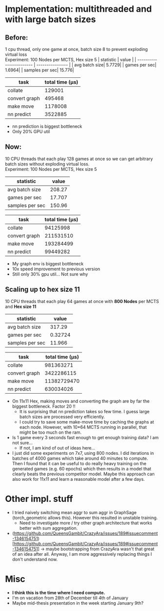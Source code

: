 # Implementation: multithreaded and with large batch sizes
## Before:
1 cpu thread, only one game at once, batch size 8 to prevent exploding virtual loss  
Experiment: 100 Nodes per MCTS, Hex size 5
|        statistic         |       value      |
| ------------------------ | ---------------- |
|            avg batch size|            5.7729|
|             games per sec|            1.6964|
|           samples per sec|            15.776|


|      task      |  total time (μs) |
| -------------- | ---------------- |
|         collate|            129001|
|   convert graph|            495468|
|       make move|           1178008|
|      nn predict|           3522885|

+ nn prediction is biggest bottleneck
+ Only 20% GPU util

## Now:
10 CPU threads that each play 128 games at once so we can get arbitrary batch sizes without exploding virtual loss.  
Experiment: 100 Nodes per MCTS, Hex size 5

|        statistic         |       value      |
| ------------------------ | ---------------- |
|            avg batch size|            208.27|
|             games per sec|            17.707|
|           samples per sec|            150.96|

|      task      |  total time (μs) |
| -------------- | ---------------- |
|         collate|          94125998|
|   convert graph|         211531510|
|       make move|         193284499|
|      nn predict|          99449282|

+ My graph env is biggest bottleneck
+ 10x speed improvement to previous version
+ Still only 30% gpu util... Not sure why

## Scaling up to hex size 11
10 CPU threads that each play 64 games at once with **800 Nodes** per MCTS and **Hex size 11**

|        statistic         |       value      |
| ------------------------ | ---------------- |
|            avg batch size|            317.29|
|             games per sec|           0.32724|
|           samples per sec|            11.966|

|      task      |  total time (μs) |
| -------------- | ---------------- |
|         collate|         981363271|
|   convert graph|        3422286115|
|       make move|       11382729470|
|      nn predict|         630034026|

+ On 11x11 Hex, making moves and converting the graph are by far the biggest bottleneck. Factor 20 !!
	- It is surprising that nn prediction takes so few time. I guess large batch sizes are processed very efficiently.
	- I could try to save some make-move time by caching the graphs at each node. However, with 10\*64 MCTS running in parallel, that might be too much on the ram.
+ Is 1 game every 3 seconds fast enough to get enough training data? I am not sure...
	- If not, I am kind of out of ideas here...
+ I just did some experiments on 7x7, using 800 nodes. I did iterations in batches of 4000 games which take around 40 minutes to compute. Then I found that it can be useful to do really heavy training on the generated games (e.g. 60 epochs) which then results in a model that clearly beats the previous competitor model. Maybe this approach can also work for 11x11 and learn a reasonable model after a few days.

# Other impl. stuff
+ I tried naively switching mean aggr to sum aggr in GraphSage (torch\_geometric allows this). However this resulted in unstable training.
	- Need to investigate more / try other graph architecture that works better with sum aggregation.
+ (https://github.com/QueensGambit/CrazyAra/issues/189#issuecomment-1346154751)[https://github.com/QueensGambit/CrazyAra/issues/189#issuecomment-1346154751] -> maybe bootstrapping from CrazyAra wasn't that great of an idea after all. Anyway, I am more aggressively replacing things I don't understand now.

# Misc
+ **I think this is the time where I need compute.**
+ I'm on vacation from 28th of December till 4th of January
+ Maybe mid-thesis presentation in the week starting January 9th?
